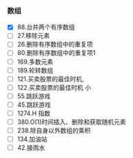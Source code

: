 ### 数组
- [x] 88.台并两个有序数组
- [ ] 27.移除元素
- [ ] 26.删除有序数组中的重复项
- [ ] 80.删除有序数组中的重复项1
- [ ] 169.多数元素
- [ ] 189.轮转数组
- [ ] 121.买卖股票的最佳时机,
- [ ] 122.买卖股票的最佳时机 小
- [ ] 55.跳跃游戏
- [ ] 45.跳跃游戏
- [ ] 1274.H 指数
- [ ] 380.O(1)时间插入、删除和获取随机元素
- [ ] 238.除自身以外数组的乘积
- [ ] 134.加油站
- [ ] 42.接雨水